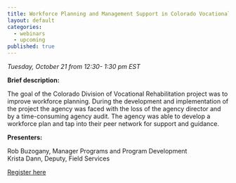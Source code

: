 ```yaml
---
title: Workforce Planning and Management Support in Colorado Vocational Rehabilitation
layout: default
categories: 
  - webinars
  - upcoming
published: true
---
```


*Tuesday, October 21 from 12:30- 1:30 pm EST*

**Brief description:**

The goal of the Colorado Division of Vocational Rehabilitation project was to improve workforce planning.  During the development and implementation of the project the agency was faced with the loss of the agency director and by a time-consuming agency audit.  The agency was able to develop a workforce plan and tap into their peer network for support and guidance.

**Presenters:**  

Rob Buzogany, Manager Programs and Program Development  
Krista Dann, Deputy, Field Services

<a class="btn btn-primary btn-lg" role="button" href="https://events-na6.adobeconnect.com/content/connect/c1/839220836/en/events/event/shared/1149932032/event_registration.html?sco-id=1239899715&_charset_=utf-8">Register here</a>
